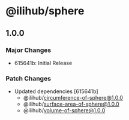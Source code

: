 # @ilihub/sphere

## 1.0.0

### Major Changes

- 615641b: Initial Release

### Patch Changes

- Updated dependencies [615641b]
  - @ilihub/circumference-of-sphere@1.0.0
  - @ilihub/surface-area-of-sphere@1.0.0
  - @ilihub/volume-of-sphere@1.0.0
